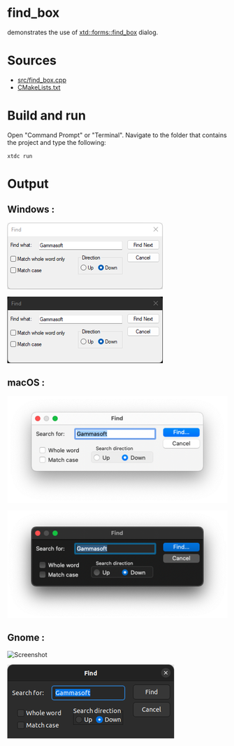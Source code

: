 # find_box

demonstrates the use of [xtd::forms::find_box](../../../../src/xtd.forms/include/xtd/forms/find_box.h) dialog.

# Sources

* [src/find_box.cpp](src/find_box.cpp)
* [CMakeLists.txt](CMakeLists.txt)

# Build and run

Open "Command Prompt" or "Terminal". Navigate to the folder that contains the project and type the following:

```shell
xtdc run
```

# Output

## Windows :

![Screenshot](../../../../docs/pictures/examples/find_box_w.png)

![Screenshot](../../../../docs/pictures/examples/find_box_wd.png)

## macOS :

![Screenshot](../../../../docs/pictures/examples/find_box_m.png)

![Screenshot](../../../../docs/pictures/examples/find_box_md.png)

## Gnome :

![Screenshot](../../../../docs/pictures/examples/find_ox_g.png)

![Screenshot](../../../../docs/pictures/examples/find_box_gd.png)
